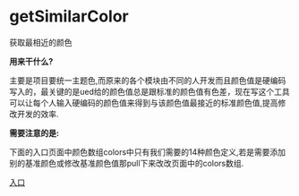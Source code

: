 # getSimilarColor
获取最相近的颜色

**用来干什么?**

主要是项目要统一主题色,而原来的各个模块由不同的人开发而且颜色值是硬编码写入的，最关键的是ued给的颜色值总是跟标准的颜色值有色差，现在写这个工具可以让每个人输入硬编码的颜色值来得到与该颜色值最接近的标准颜色值,提高修改开发的效率.

**需要注意的是:**

下面的入口页面中颜色数组colors中只有我们需要的14种颜色定义,若是需要添加别的基准颜色或修改基准颜色值那pull下来改改页面中的colors数组.

[入口]()